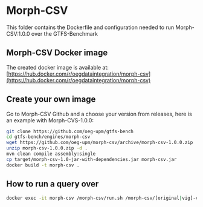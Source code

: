 # Morph-CSV
This folder contains the Dockerfile and configuration needed to run Morph-CSV:1.0.0 over the GTFS-Benchmark

## Morph-CSV Docker image
The created docker image is available at: [https://hub.docker.com/r/oegdataintegration/morph-csv](https://hub.docker.com/r/oegdataintegration/morph-csv)

## Create your own image
Go to Morph-CSV Github and a choose your version from releases, here is an example with Morph-CVS-1.0.0:
```bash
git clone https://github.com/oeg-upm/gtfs-bench
cd gtfs-bench/engines/morph-csv
wget https://github.com/oeg-upm/morph-csv/archive/morph-csv-1.0.0.zip
unzip morph-csv-1.0.0.zip -d .
mvn clean compile assembly:single 
cp target/morph-csv-1.0-jar-with-dependencies.jar morph-csv.jar
docker build -t morph-csv .
```

## How to run a query over
```bash
docker exec -it morph-csv /morph-csv/run.sh /morph-csv/[original|vig]-config.json
```
